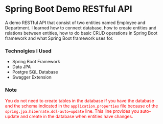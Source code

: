 
# Spring Boot Demo RESTful API

A demo RESTful API that consist of two entities named Employee and Department. I learned how to connect database, how to create entities and relations between entities, how to do basic CRUD operations in Spring Boot framework and what Spring Boot framework uses for.

### Technolgies I Used

* Spring Boot Framework
* Data JPA
* Postgre SQL Database
* Swagger Extension

### Note

<font color="red">You do not need to create tables in the database if you have the database and the schema indicated in the `application.properties` file because of the `spring.jpa.hibernate.ddl-auto=update` line. This line provides you auto-update and create in the database when entities have changes.</font>

